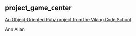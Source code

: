 ## project_game_center

[An Object-Oriented Ruby project from the Viking Code School](http://www.vikingcodeschool.com)

Ann Allan
